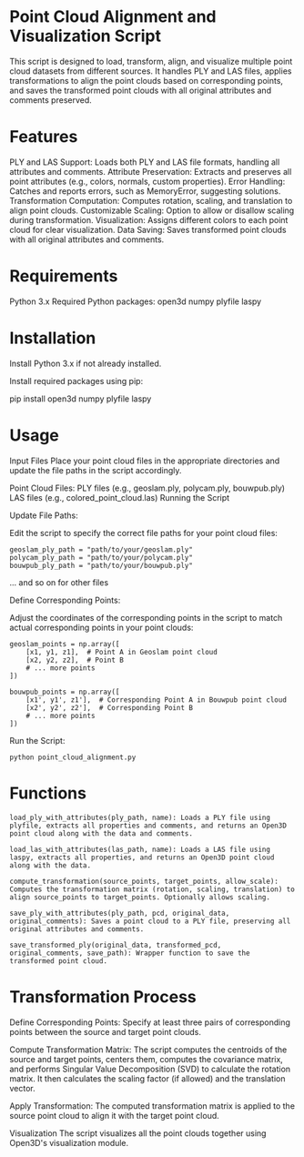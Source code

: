 # Point Cloud Alignment and Visualization Script
This script is designed to load, transform, align, and visualize multiple point cloud datasets from different sources. It handles PLY and LAS files, applies transformations to align the point clouds based on corresponding points, and saves the transformed point clouds with all original attributes and comments preserved.

# Features
PLY and LAS Support: Loads both PLY and LAS file formats, handling all attributes and comments.
Attribute Preservation: Extracts and preserves all point attributes (e.g., colors, normals, custom properties).
Error Handling: Catches and reports errors, such as MemoryError, suggesting solutions.
Transformation Computation: Computes rotation, scaling, and translation to align point clouds.
Customizable Scaling: Option to allow or disallow scaling during transformation.
Visualization: Assigns different colors to each point cloud for clear visualization.
Data Saving: Saves transformed point clouds with all original attributes and comments.

# Requirements
Python 3.x
Required Python packages:
open3d
numpy
plyfile
laspy

# Installation
Install Python 3.x if not already installed.

Install required packages using pip:

pip install open3d numpy plyfile laspy

# Usage
Input Files
Place your point cloud files in the appropriate directories and update the file paths in the script accordingly.

Point Cloud Files:
PLY files (e.g., geoslam.ply, polycam.ply, bouwpub.ply)
LAS files (e.g., colored_point_cloud.las)
Running the Script

Update File Paths:

Edit the script to specify the correct file paths for your point cloud files:
```
geoslam_ply_path = "path/to/your/geoslam.ply"
polycam_ply_path = "path/to/your/polycam.ply"
bouwpub_ply_path = "path/to/your/bouwpub.ply"
```
... and so on for other files

Define Corresponding Points:

Adjust the coordinates of the corresponding points in the script to match actual corresponding points in your point clouds:

```
geoslam_points = np.array([
    [x1, y1, z1],  # Point A in Geoslam point cloud
    [x2, y2, z2],  # Point B
    # ... more points
])

bouwpub_points = np.array([
    [x1', y1', z1'],  # Corresponding Point A in Bouwpub point cloud
    [x2', y2', z2'],  # Corresponding Point B
    # ... more points
])
```

Run the Script:

```
python point_cloud_alignment.py
```

# Functions
```
load_ply_with_attributes(ply_path, name): Loads a PLY file using plyfile, extracts all properties and comments, and returns an Open3D point cloud along with the data and comments.

load_las_with_attributes(las_path, name): Loads a LAS file using laspy, extracts all properties, and returns an Open3D point cloud along with the data.

compute_transformation(source_points, target_points, allow_scale): Computes the transformation matrix (rotation, scaling, translation) to align source_points to target_points. Optionally allows scaling.

save_ply_with_attributes(ply_path, pcd, original_data, original_comments): Saves a point cloud to a PLY file, preserving all original attributes and comments.

save_transformed_ply(original_data, transformed_pcd, original_comments, save_path): Wrapper function to save the transformed point cloud.
```

# Transformation Process
Define Corresponding Points: Specify at least three pairs of corresponding points between the source and target point clouds.

Compute Transformation Matrix: The script computes the centroids of the source and target points, centers them, computes the covariance matrix, and performs Singular Value Decomposition (SVD) to calculate the rotation matrix. It then calculates the scaling factor (if allowed) and the translation vector.

Apply Transformation: The computed transformation matrix is applied to the source point cloud to align it with the target point cloud.

Visualization
The script visualizes all the point clouds together using Open3D's visualization module.